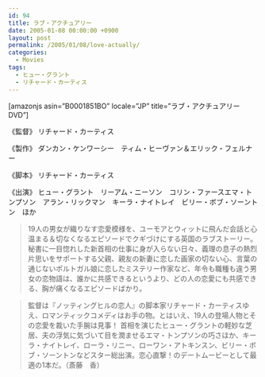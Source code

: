 ```yaml
---
id: 94
title: ラブ・アクチュアリー
date: 2005-01-08 00:00:00 +0900
layout: post
permalink: /2005/01/08/love-actually/
categories:
  - Movies
tags:
  - ヒュー・グラント
  - リチャード・カーティス
---
```

[amazonjs asin=&#8221;B0001851BO&#8221; locale=&#8221;JP&#8221; title=&#8221;ラブ・アクチュアリー DVD&#8221;]
  
《監督》 リチャード・カーティス
  
《製作》 ダンカン・ケンワーシー　ティム・ヒーヴァン＆エリック・フェルナー
  
《脚本》 リチャード・カーティス
  
《出演》 ヒュー・グラント　リーアム・ニーソン　コリン・ファースエマ・トンプソン　アラン・リックマン　キーラ・ナイトレイ　ビリー・ボブ・ソーントン　ほか
  
<!--more-->

> 19人の男女が織りなす恋愛模様を、ユーモアとウィットに飛んだ会話と心温まる＆切なくなるエピソードでクギづけにする英国のラブストーリー。秘書に一目惚れした新首相の仕事に身が入らない日々、義理の息子の熱烈片思いをサポートする父親、親友の新妻に恋した画家の切ない心、言葉の通じないポルトガル娘に恋したミステリー作家など、年令も職種も違う男女の恋物語は、誰かに共感できるというより、どの人の恋愛にも共感できる、胸が痛くなるエピソードばかり。
     
> 監督は『ノッティングヒルの恋人』の脚本家リチャード・カーティスゆえ、ロマンティックコメディはお手の物。とはいえ、19人の登場人物とその恋愛を裁いた手腕は見事！ 首相を演じたヒュー・グラントの軽妙な芝居、夫の浮気に気づいて目を潤ませるエマ・トンプソンの巧さほか、キーラ・ナイトレイ、ローラ・リニー、ローワン・アトキンスン、ビリー・ボブ・ソーントンなどスター総出演。恋心直撃！のデートムービーとして最適の1本だ。（斎藤　香）
